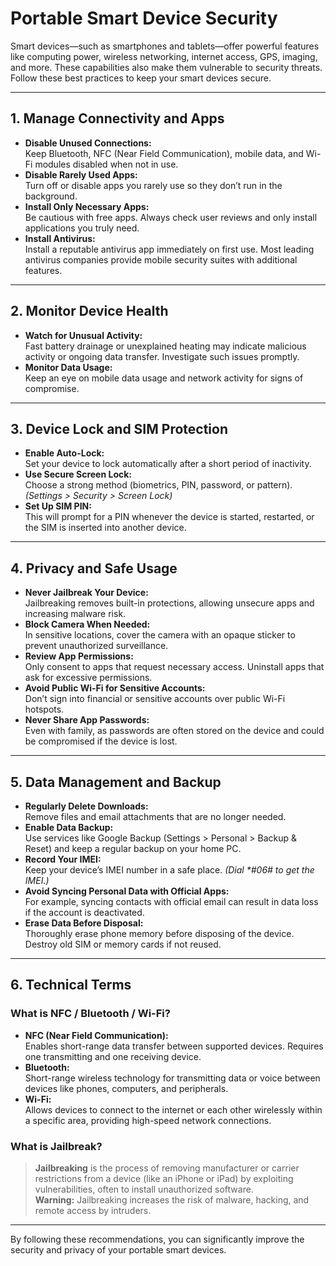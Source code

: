 # Portable Smart Device Security

Smart devices—such as smartphones and tablets—offer powerful features like computing power, wireless networking, internet access, GPS, imaging, and more. These capabilities also make them vulnerable to security threats. Follow these best practices to keep your smart devices secure.

---

## 1. Manage Connectivity and Apps

- **Disable Unused Connections:**  
  Keep Bluetooth, NFC (Near Field Communication), mobile data, and Wi-Fi modules disabled when not in use.
- **Disable Rarely Used Apps:**  
  Turn off or disable apps you rarely use so they don’t run in the background.
- **Install Only Necessary Apps:**  
  Be cautious with free apps. Always check user reviews and only install applications you truly need.
- **Install Antivirus:**  
  Install a reputable antivirus app immediately on first use. Most leading antivirus companies provide mobile security suites with additional features.

---

## 2. Monitor Device Health

- **Watch for Unusual Activity:**  
  Fast battery drainage or unexplained heating may indicate malicious activity or ongoing data transfer. Investigate such issues promptly.
- **Monitor Data Usage:**  
  Keep an eye on mobile data usage and network activity for signs of compromise.

---

## 3. Device Lock and SIM Protection

- **Enable Auto-Lock:**  
  Set your device to lock automatically after a short period of inactivity.
- **Use Secure Screen Lock:**  
  Choose a strong method (biometrics, PIN, password, or pattern).  
  *(Settings > Security > Screen Lock)*
- **Set Up SIM PIN:**  
  This will prompt for a PIN whenever the device is started, restarted, or the SIM is inserted into another device.

---

## 4. Privacy and Safe Usage

- **Never Jailbreak Your Device:**  
  Jailbreaking removes built-in protections, allowing unsecure apps and increasing malware risk.
- **Block Camera When Needed:**  
  In sensitive locations, cover the camera with an opaque sticker to prevent unauthorized surveillance.
- **Review App Permissions:**  
  Only consent to apps that request necessary access. Uninstall apps that ask for excessive permissions.
- **Avoid Public Wi-Fi for Sensitive Accounts:**  
  Don’t sign into financial or sensitive accounts over public Wi-Fi hotspots.
- **Never Share App Passwords:**  
  Even with family, as passwords are often stored on the device and could be compromised if the device is lost.

---

## 5. Data Management and Backup

- **Regularly Delete Downloads:**  
  Remove files and email attachments that are no longer needed.
- **Enable Data Backup:**  
  Use services like Google Backup (Settings > Personal > Backup & Reset) and keep a regular backup on your home PC.
- **Record Your IMEI:**  
  Keep your device’s IMEI number in a safe place. *(Dial \*#06# to get the IMEI.)*
- **Avoid Syncing Personal Data with Official Apps:**  
  For example, syncing contacts with official email can result in data loss if the account is deactivated.
- **Erase Data Before Disposal:**  
  Thoroughly erase phone memory before disposing of the device. Destroy old SIM or memory cards if not reused.

---

## 6. Technical Terms

### What is NFC / Bluetooth / Wi-Fi?

- **NFC (Near Field Communication):**  
  Enables short-range data transfer between supported devices. Requires one transmitting and one receiving device.
- **Bluetooth:**  
  Short-range wireless technology for transmitting data or voice between devices like phones, computers, and peripherals.
- **Wi-Fi:**  
  Allows devices to connect to the internet or each other wirelessly within a specific area, providing high-speed network connections.

### What is Jailbreak?

> **Jailbreaking** is the process of removing manufacturer or carrier restrictions from a device (like an iPhone or iPad) by exploiting vulnerabilities, often to install unauthorized software.  
> **Warning:** Jailbreaking increases the risk of malware, hacking, and remote access by intruders.

---

By following these recommendations, you can significantly improve the security and privacy of your portable smart devices.
